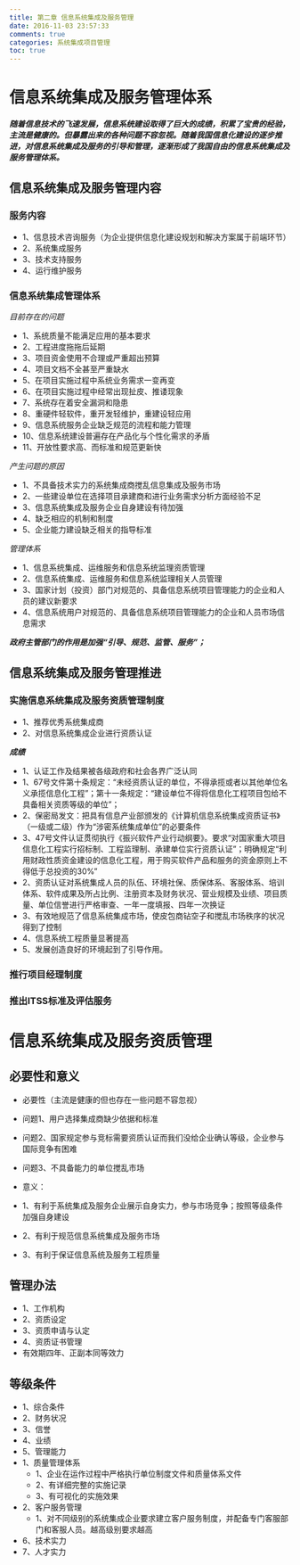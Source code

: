 ```yaml
---
title: 第二章 信息系统集成及服务管理
date: 2016-11-03 23:57:33 
comments: true 
categories: 系统集成项目管理
toc: true
---
```


# 信息系统集成及服务管理体系
***随着信息技术的飞速发展，信息系统建设取得了巨大的成绩，积累了宝贵的经验，主流是健康的。但暴露出来的各种问题不容忽视。随着我国信息化建设的逐步推进，对信息系统集成及服务的引导和管理，逐渐形成了我国自由的信息系统集成及服务管理体系。***
<!--more-->
## 信息系统集成及服务管理内容

### 服务内容
- 1、信息技术咨询服务（为企业提供信息化建设规划和解决方案属于前端环节）
- 2、系统集成服务
- 3、技术支持服务
- 4、运行维护服务

### 信息系统集成管理体系
*目前存在的问题*
- 1、系统质量不能满足应用的基本要求
- 2、工程进度拖拖后延期
- 3、项目资金使用不合理或严重超出预算
- 4、项目文档不全甚至严重缺水
- 5、在项目实施过程中系统业务需求一变再变
- 6、在项目实施过程中经常出现扯皮、推诿现象
- 7、系统存在着安全漏洞和隐患
- 8、重硬件轻软件，重开发轻维护，重建设轻应用
- 9、信息系统服务企业缺乏规范的流程和能力管理
- 10、信息系统建设普遍存在产品化与个性化需求的矛盾
- 11、开放性要求高、而标准和规范更新快

*产生问题的原因*
- 1、不具备技术实力的系统集成商搅乱信息集成及服务市场
- 2、一些建设单位在选择项目承建商和进行业务需求分析方面经验不足
- 3、信息系统集成及服务企业自身建设有待加强
- 4、缺乏相应的机制和制度
- 5、企业能力建设缺乏相关的指导标准

*管理体系*
- 1、信息系统集成、运维服务和信息系统监理资质管理
- 2、信息系统集成、运维服务和信息系统监理相关人员管理
- 3、国家计划（投资）部门对规范的、具备信息系统项目管理能力的企业和人员的建议新要求
- 4、信息系统用户对规范的、具备信息系统项目管理能力的企业和人员市场信息需求

***政府主管部门的作用是加强“引导、规范、监管、服务”；***

## 信息系统集成及服务管理推进
### 实施信息系统集成及服务资质管理制度
- 1、推荐优秀系统集成商
- 2、对信息系统集成企业进行资质认证

***成绩***
- 1、认证工作及结果被各级政府和社会各界广泛认同
 - 1、67号文件第十条规定：“未经资质认证的单位，不得承揽或者以其他单位名义承揽信息化工程”；第十一条规定：“建设单位不得将信息化工程项目包给不具备相关资质等级的单位”；
 - 2、保密局发文：把具有信息产业部颁发的《计算机信息系统集成资质证书》（一级或二级）作为“涉密系统集成单位”的必要条件
 - 3、47号文件认证贯彻执行《振兴软件产业行动纲要》。要求“对国家重大项目信息化工程实行招标制、工程监理制、承建单位实行资质认证”；明确规定“利用财政性质资金建设的信息化工程，用于购买软件产品和服务的资金原则上不得低于总投资的30%”
- 2、资质认证对系统集成人员的队伍、环境社保、质保体系、客服体系、培训体系、软件成果及所占比例、注册资本及财务状况、营业规模及业绩、项目质量、单位信誉进行严格审查、一年一度填报、四年一次换证
- 3、有效地规范了信息系统集成市场，使皮包商钻空子和搅乱市场秩序的状况得到了控制
- 4、信息系统工程质量显著提高
- 5、发展创造良好的环境起到了引导作用。

### 推行项目经理制度
### 推出ITSS标准及评估服务

# 信息系统集成及服务资质管理
## 必要性和意义
- 必要性（主流是健康的但也存在一些问题不容忽视）
 - 问题1、用户选择集成商缺少依据和标准
 - 问题2、国家规定参与竞标需要资质认证而我们没给企业确认等级，企业参与国际竞争有困难
 - 问题3、不具备能力的单位搅乱市场
  
- 意义：
 - 1、有利于系统集成及服务企业展示自身实力，参与市场竞争；按照等级条件加强自身建设
 - 2、有利于规范信息系统集成及服务市场
 - 3、有利于保证信息系统及服务工程质量

## 管理办法
- 1、工作机构
- 2、资质设定
- 3、资质申请与认定
- 4、资质证书管理
 - 有效期四年、正副本同等效力

## 等级条件
- 1、综合条件
- 2、财务状况
- 3、信誉
- 4、业绩
- 5、管理能力
 - 1、质量管理体系
   - 1、企业在运作过程中严格执行单位制度文件和质量体系文件
   - 2、有详细完整的实施记录
   - 3、有可视化的实施效果
 - 2、客户服务管理
   - 1、对不同级别的系统集成企业要求建立客户服务制度，并配备专门客服部门和客服人员。越高级别要求越高
- 6、技术实力
- 7、人才实力

